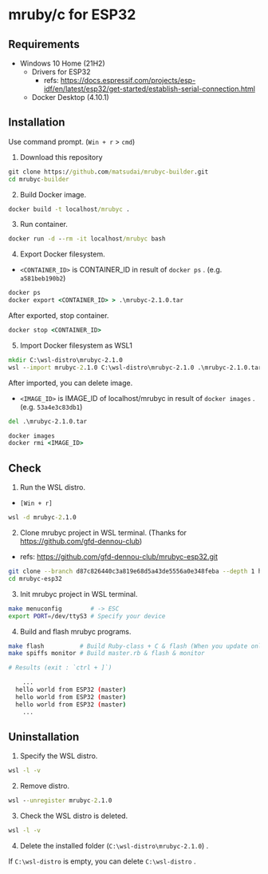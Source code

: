 # mruby/c for ESP32

## Requirements

* Windows 10 Home (21H2)
  * Drivers for ESP32
    * refs: https://docs.espressif.com/projects/esp-idf/en/latest/esp32/get-started/establish-serial-connection.html
  * Docker Desktop (4.10.1)

## Installation

Use command prompt. (`Win + r` > `cmd`)

1. Download this repository

```cmd
git clone https://github.com/matsudai/mrubyc-builder.git
cd mrubyc-builder
```

2. Build Docker image.

```cmd
docker build -t localhost/mrubyc .
```

3. Run container.

```cmd
docker run -d --rm -it localhost/mrubyc bash
```

4. Export Docker filesystem.

* `<CONTAINER_ID>` is CONTAINER_ID in result of `docker ps` . (e.g. `a581beb190b2`)

```cmd
docker ps
docker export <CONTAINER_ID> > .\mrubyc-2.1.0.tar
```

After exported, stop container.

```cmd
docker stop <CONTAINER_ID>
```

5. Import Docker filesystem as WSL1

```cmd
mkdir C:\wsl-distro\mrubyc-2.1.0
wsl --import mrubyc-2.1.0 C:\wsl-distro\mrubyc-2.1.0 .\mrubyc-2.1.0.tar --version 1
```

After imported, you can delete image.

* `<IMAGE_ID>` is IMAGE_ID of localhost/mrubyc in result of `docker images` . (e.g. `53a4e3c83db1`)

```cmd
del .\mrubyc-2.1.0.tar

docker images
docker rmi <IMAGE_ID>
```

## Check

1. Run the WSL distro.

* `[Win + r]`

```cmd
wsl -d mrubyc-2.1.0
```

2. Clone mrubyc project in WSL terminal. (Thanks for https://github.com/gfd-dennou-club)

* refs: https://github.com/gfd-dennou-club/mrubyc-esp32.git

```sh
git clone --branch d87c826440c3a819e68d5a43de5556a0e348feba --depth 1 https://github.com/gfd-dennou-club/mrubyc-esp32.git
cd mrubyc-esp32
```

3. Init mrubyc project in WSL terminal.

```sh
make menuconfig        # -> ESC
export PORT=/dev/ttyS3 # Specify your device
```

4. Build and flash mrubyc programs.

```sh
make flash          # Build Ruby-class + C & flash (When you update only master.rb, this command is not required)
make spiffs monitor # Build master.rb & flash & monitor

# Results (exit : `ctrl + ]`)

    ...
  hello world from ESP32 (master)
  hello world from ESP32 (master)
  hello world from ESP32 (master)
    ...
```

## Uninstallation

1. Specify the WSL distro.

```cmd
wsl -l -v
```

2. Remove distro.

```cmd
wsl --unregister mrubyc-2.1.0
```

3. Check the WSL distro is deleted.

```cmd
wsl -l -v
```

4. Delete the installed folder (`C:\wsl-distro\mrubyc-2.1.0`) .

If `C:\wsl-distro` is empty, you can delete `C:\wsl-distro` .
